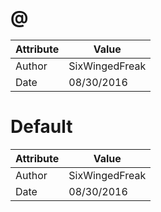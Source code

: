 # @
| Attribute | Value |
| ---  | ---     |
| Author | SixWingedFreak |
| Date | 08/30/2016 |
# Default
| Attribute | Value |
| ---  | ---     |
| Author | SixWingedFreak |
| Date | 08/30/2016 |
